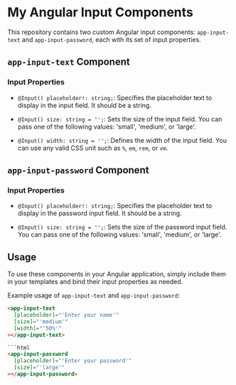 # My Angular Input Components

This repository contains two custom Angular input components: `app-input-text` and `app-input-password`, each with its set of input properties.

## `app-input-text` Component

### Input Properties

- `@Input() placeholder!: string;`: Specifies the placeholder text to display in the input field. It should be a string.

- `@Input() size: string = '';`: Sets the size of the input field. You can pass one of the following values: 'small', 'medium', or 'large'.

- `@Input() width: string = '';`: Defines the width of the input field. You can use any valid CSS unit such as `%`, `em`, `rem`, or `vm`.

## `app-input-password` Component

### Input Properties

- `@Input() placeholder!: string;`: Specifies the placeholder text to display in the password input field. It should be a string.

- `@Input() size: string = '';`: Sets the size of the password input field. You can pass one of the following values: 'small', 'medium', or 'large'.

## Usage

To use these components in your Angular application, simply include them in your templates and bind their input properties as needed.

Example usage of `app-input-text` and `app-input-password`:

```html
<app-input-text
  [placeholder]="'Enter your name'"
  [size]="'medium'"
  [width]="'50%'"
></app-input-text>

```html
<app-input-password
  [placeholder]="'Enter your password'"
  [size]="'large'"
></app-input-password>

